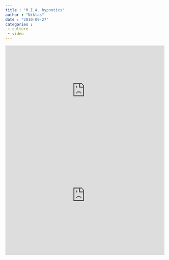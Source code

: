 ```yaml
---
title : "M.I.A. hypnotics"
author : "Niklas"
date : "2010-09-27"
categories : 
 - culture
 - video
---
```


<iframe src="http://player.vimeo.com/video/15172193?title=0&amp;byline=0&amp;portrait=0" width="500" height="281" frameborder="0"></iframe>

<iframe src="http://player.vimeo.com/video/15265514?title=0&amp;byline=0&amp;portrait=0" width="500" height="375" frameborder="0"></iframe>
